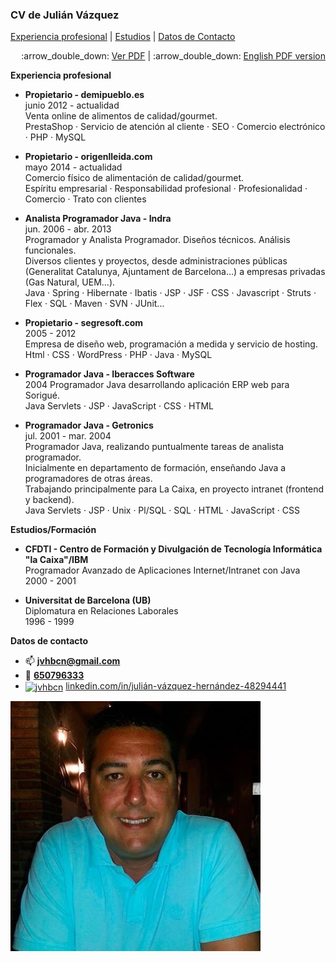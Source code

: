### CV de Julián Vázquez

[Experiencia profesional](#experiencia) | [Estudios](#estudios) | [Datos de Contacto](#contacto)
<div align="right">
:arrow_double_down: <a href="/jvhbcn/jvhbcn/blob/main/CV_JulianVazquezHernandez.pdf" target="_blank">Ver PDF</a> |
:arrow_double_down: <a href="https://github.com/jvhbcn/jvhbcn/blob/main/CV_JulianVazquez.pdf" target="_blank">English PDF version</a>
</div>

<a name="experiencia"></a>
**Experiencia profesional**

* **Propietario - demipueblo.es**  
junio 2012 - actualidad  
Venta online de alimentos de calidad/gourmet.  
PrestaShop · Servicio de atención al cliente · SEO · Comercio electrónico · PHP · MySQL

* **Propietario - origenlleida.com**  
mayo 2014 - actualidad  
Comercio físico de alimentación de calidad/gourmet.  
Espíritu empresarial · Responsabilidad profesional · Profesionalidad · Comercio · Trato con clientes  

* **Analista Programador Java - Indra**  
jun. 2006 - abr. 2013  
Programador y Analista Programador. Diseños técnicos. Análisis funcionales.  
Diversos clientes y proyectos, desde administraciones públicas (Generalitat Catalunya, Ajuntament de Barcelona...) a empresas privadas (Gas Natural, UEM...).  
Java · Spring · Hibernate · Ibatis · JSP · JSF · CSS · Javascript · Struts · Flex · SQL · Maven · SVN · JUnit...

* **Propietario - segresoft.com**  
2005 - 2012  
Empresa de diseño web, programación a medida y servicio de hosting.  
Html · CSS · WordPress · PHP · Java · MySQL

* **Programador Java - Iberacces Software**  
2004 
Programador Java desarrollando aplicación ERP web para Sorigué.  
Java Servlets · JSP · JavaScript · CSS · HTML

* **Programador Java - Getronics**  
jul. 2001 - mar. 2004  
Programador Java, realizando puntualmente tareas de analista programador.  
Inicialmente en departamento de formación, enseñando Java a programadores de otras áreas.  
Trabajando principalmente para La Caixa, en proyecto intranet (frontend y backend).  
Java Servlets · JSP · Unix · Pl/SQL · SQL · HTML · JavaScript · CSS
  
  
<a name="estudios"></a>
**Estudios/Formación**  
* **CFDTI - Centro de Formación y Divulgación de Tecnología Informática "la Caixa"/IBM**  
Programador Avanzado de Aplicaciones Internet/Intranet con Java  
2000 - 2001  

* **Universitat de Barcelona (UB)**  
Diplomatura en Relaciones Laborales  
1996 - 1999  


<a name="contacto"></a>
**Datos de contacto**  
* :mailbox: **jvhbcn@gmail.com**  
* :iphone: <a href="tel:+34650796333">**650796333**</a>
* <a href="https://www.linkedin.com/in/juli%C3%A1n-v%C3%A1zquez-hern%C3%A1ndez-48294441" target="_blank"><img align="center" src="https://raw.githubusercontent.com/rahuldkjain/github-profile-readme-generator/master/src/images/icons/Social/linked-in-alt.svg" alt="jvhbcn" height="15" width="20" /></a> <a href="https://www.linkedin.com/in/juli%C3%A1n-v%C3%A1zquez-hern%C3%A1ndez-48294441" target="_blank">linkedin.com/in/julián-vázquez-hernández-48294441</a>
  
  
<img src="https://github.com/jvhbcn/jvhbcn/blob/main/foto.jpg" alt="Julián" width="400"/>



<!--

- 🔭 I’m currently working on ...
- 🌱 I’m currently learning ...
- 👯 I’m looking to collaborate on ...
- 🤔 I’m looking for help with ...
- 💬 Ask me about ...
- 📫 How to reach me: ...
- 😄 Pronouns: ...
- ⚡ Fun fact: ...

-->
